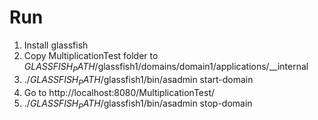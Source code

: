 # Run
1. Install glassfish
2. Copy MultiplicationTest folder to $GLASSFISH_PATH$/glassfish1/domains/domain1/applications/__internal
3. ./$GLASSFISH_PATH$/glassfish1/bin/asadmin start-domain
4. Go to http://localhost:8080/MultiplicationTest/
5. ./$GLASSFISH_PATH$/glassfish1/bin/asadmin stop-domain
